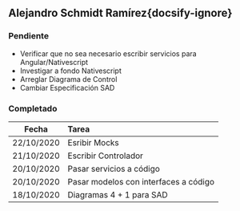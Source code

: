 ## Alejandro Schmidt Ramírez{docsify-ignore}

### Pendiente
* Verificar que no sea necesario escribir servicios para Angular/Nativescript
* Investigar a fondo Nativescript
* Arreglar Diagrama de Control
* Cambiar Especificación SAD

### Completado

| Fecha | Tarea | 
| :---: | :--- |
| 22/10/2020 | Esribir Mocks |
| 21/10/2020 | Escribir Controlador |
| 20/10/2020 | Pasar servicios a código |
| 20/10/2020 | Pasar modelos con interfaces a código |
| 18/10/2020 | Diagramas 4 + 1 para SAD |